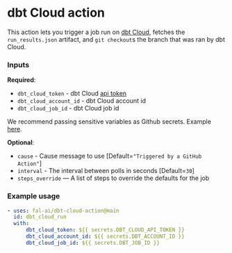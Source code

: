 # dbt Cloud action

This action lets you trigger a job run on [dbt Cloud](https://cloud.getdbt.com), fetches the `run_results.json` artifact, and `git checkout`s the branch that was ran by dbt Cloud.

### Inputs
  **Required**:
  - `dbt_cloud_token` - dbt Cloud [api token](https://docs.getdbt.com/docs/dbt-cloud/dbt-cloud-api/user-tokens)
  - `dbt_cloud_account_id` - dbt Cloud account id
  - `dbt_cloud_job_id` - dbt Cloud job id

We recommend passing sensitive variables as Github secrets. Example [here](https://github.com/fal-ai/fal_bike_example/blob/main/.github/workflows/fal_dbt.yml).

  **Optional**:
  - `cause` - Cause message to use [Default=`"Triggered by a GitHub Action"`]
  - `interval` - The interval between polls in seconds [Default=`30`]
  - `steps_override` — A list of steps to override the defaults for the job

### Example usage
```yaml
- uses: fal-ai/dbt-cloud-action@main
  id: dbt_cloud_run
  with:
      dbt_cloud_token: ${{ secrets.DBT_CLOUD_API_TOKEN }}
      dbt_cloud_account_id: ${{ secrets.DBT_ACCOUNT_ID }}
      dbt_cloud_job_id: ${{ secrets.DBT_JOB_ID }}
```
